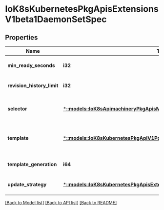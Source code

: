 # IoK8sKubernetesPkgApisExtensionsV1beta1DaemonSetSpec

## Properties
Name | Type | Description | Notes
------------ | ------------- | ------------- | -------------
**min_ready_seconds** | **i32** | The minimum number of seconds for which a newly created DaemonSet pod should be ready without any of its container crashing, for it to be considered available. Defaults to 0 (pod will be considered available as soon as it is ready). | [optional] [default to null]
**revision_history_limit** | **i32** | The number of old history to retain to allow rollback. This is a pointer to distinguish between explicit zero and not specified. Defaults to 10. | [optional] [default to null]
**selector** | [***::models::IoK8sApimachineryPkgApisMetaV1LabelSelector**](io.k8s.apimachinery.pkg.apis.meta.v1.LabelSelector.md) | A label query over pods that are managed by the daemon set. Must match in order to be controlled. If empty, defaulted to labels on Pod template. More info: https://kubernetes.io/docs/concepts/overview/working-with-objects/labels/#label-selectors | [optional] [default to null]
**template** | [***::models::IoK8sKubernetesPkgApiV1PodTemplateSpec**](io.k8s.kubernetes.pkg.api.v1.PodTemplateSpec.md) | An object that describes the pod that will be created. The DaemonSet will create exactly one copy of this pod on every node that matches the template&#39;s node selector (or on every node if no node selector is specified). More info: https://kubernetes.io/docs/concepts/workloads/controllers/replicationcontroller#pod-template | [default to null]
**template_generation** | **i64** | DEPRECATED. A sequence number representing a specific generation of the template. Populated by the system. It can be set only during the creation. | [optional] [default to null]
**update_strategy** | [***::models::IoK8sKubernetesPkgApisExtensionsV1beta1DaemonSetUpdateStrategy**](io.k8s.kubernetes.pkg.apis.extensions.v1beta1.DaemonSetUpdateStrategy.md) | An update strategy to replace existing DaemonSet pods with new pods. | [optional] [default to null]

[[Back to Model list]](../README.md#documentation-for-models) [[Back to API list]](../README.md#documentation-for-api-endpoints) [[Back to README]](../README.md)


